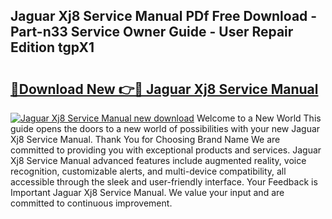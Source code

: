 ## Jaguar Xj8 Service Manual PDf Free Download - Part-n33 Service Owner Guide - User Repair Edition tgpX1

# <h2><a href="http://cf14287.oget.top/?id=Jaguar+Xj8+Service+Manual">🔗Download New 👉🔴 Jaguar Xj8 Service Manual</a></h2>

[![Jaguar Xj8 Service Manual new download](https://i.imgur.com/5g1atiW.png)](http://cf14287.oget.top/?id=Jaguar+Xj8+Service+Manual)
Welcome to a New World This guide opens the doors to a new world of possibilities with your new Jaguar Xj8 Service Manual. Thank You for Choosing Brand Name We are committed to providing you with exceptional products and services. Jaguar Xj8 Service Manual advanced features include augmented reality, voice recognition, customizable alerts, and multi-device compatibility, all accessible through the sleek and user-friendly interface. Your Feedback is Important Jaguar Xj8 Service Manual. We value your input and are committed to continuous improvement.
